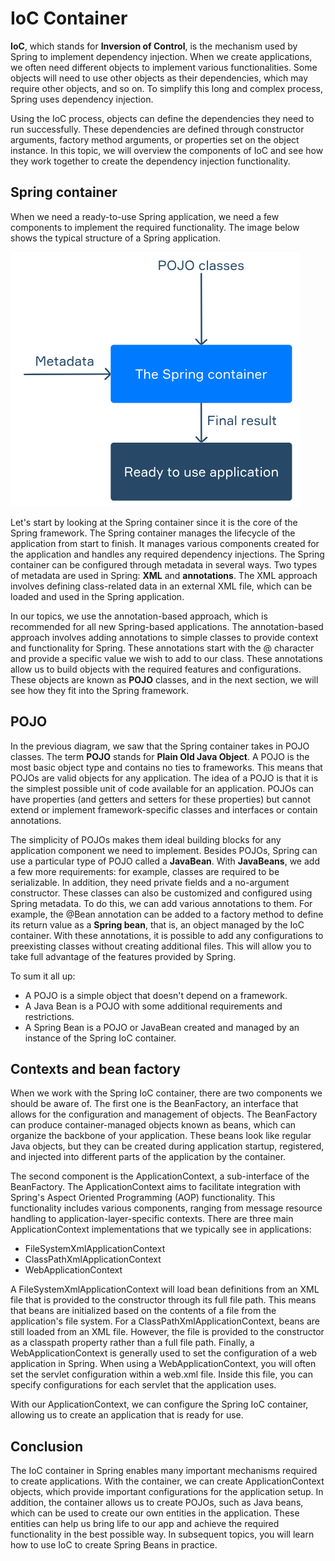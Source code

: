 # IoC Container

**IoC**, which stands for **Inversion of Control**, is the mechanism used by Spring to implement 
dependency injection. When we create applications, we often need different objects to implement
various functionalities. Some objects will need to use other objects as their dependencies, which
may require other objects, and so on. To simplify this long and complex process, Spring uses
dependency injection.

Using the IoC process, objects can define the dependencies they need to run successfully. These 
dependencies are defined through constructor arguments, factory method arguments, or properties
set on the object instance. In this topic, we will overview the components of IoC and see how
they work together to create the dependency injection functionality.

## Spring container
When we need a ready-to-use Spring application, we need a few components to implement the
required functionality. The image below shows the typical structure of a Spring application.

![img.png](img.png)

Let's start by looking at the Spring container since it is the core of the Spring framework.
The Spring container manages the lifecycle of the application from start to finish. It manages 
various components created for the application and handles any required dependency injections.
The Spring container can be configured through metadata in several ways. Two types of metadata
are used in Spring: **XML** and **annotations**. The XML approach involves defining class-related
data in an external XML file, which can be loaded and used in the Spring application.

In our topics, we use the annotation-based approach, which is recommended for all new
Spring-based applications. The annotation-based approach involves adding annotations to simple
classes to provide context and functionality for Spring. These annotations start with the 
@ character and provide a specific value we wish to add to our class. These annotations allow us
to build objects with the required features and configurations. These objects are known as **POJO**
classes, and in the next section, we will see how they fit into the Spring framework.

## POJO

In the previous diagram, we saw that the Spring container takes in POJO classes. The term **POJO**
stands for **Plain Old Java Object**. A POJO is the most basic object type and contains no ties
to frameworks. This means that POJOs are valid objects for any application. The idea of a POJO
is that it is the simplest possible unit of code available for an application. POJOs can have
properties (and getters and setters for these properties) but cannot extend or implement 
framework-specific classes and interfaces or contain annotations.

The simplicity of POJOs makes them ideal building blocks for any application component we need to
implement. Besides POJOs, Spring can use a particular type of POJO called a **JavaBean**. With
**JavaBeans**, we add a few more requirements: for example, classes are required to be serializable.
In addition, they need private fields and a no-argument constructor. These classes can also be
customized and configured using Spring metadata. To do this, we can add various annotations to
them. For example, the @Bean annotation can be added to a factory method to define its return
value as a **Spring bean**, that is, an object managed by the IoC container. With these
annotations, it is possible to add any configurations to preexisting classes without creating 
additional files. This will allow you to take full advantage of the features provided by Spring.

To sum it all up:
- A POJO is a simple object that doesn't depend on a framework.
- A Java Bean is a POJO with some additional requirements and restrictions.
- A Spring Bean is a POJO or JavaBean created and managed by an instance of the Spring IoC
container.

## Contexts and bean factory

When we work with the Spring IoC container, there are two components we should be aware of. The
first one is the BeanFactory, an interface that allows for the configuration and management of
objects. The BeanFactory can produce container-managed objects known as beans, which can organize
the backbone of your application. These beans look like regular Java objects, but they can be
created during application startup, registered, and injected into different parts of the 
application by the container.

The second component is the ApplicationContext, a sub-interface of the BeanFactory. The
ApplicationContext aims to facilitate integration with Spring's Aspect Oriented Programming (AOP)
functionality. This functionality includes various components, ranging from message resource 
handling to application-layer-specific contexts. There are three main ApplicationContext 
implementations that we typically see in applications:
- FileSystemXmlApplicationContext
- ClassPathXmlApplicationContext
- WebApplicationContext

A FileSystemXmlApplicationContext will load bean definitions from an XML file that is provided
to the constructor through its full file path. This means that beans are initialized based on
the contents of a file from the application's file system. For a ClassPathXmlApplicationContext,
beans are still loaded from an XML file. However, the file is provided to the constructor as a
classpath property rather than a full file path. Finally, a WebApplicationContext is generally 
used to set the configuration of a web application in Spring. When using a WebApplicationContext,
you will often set the servlet configuration within a web.xml file. Inside this file, you can
specify configurations for each servlet that the application uses.

With our ApplicationContext, we can configure the Spring IoC container, allowing us to create
an application that is ready for use.

## Conclusion
 
The IoC container in Spring enables many important mechanisms required to create applications.
With the container, we can create ApplicationContext objects, which provide important 
configurations for the application setup. In addition, the container allows us to create POJOs,
such as Java beans, which can be used to create our own entities in the application. These
entities can help us bring life to our app and achieve the required functionality in the best
possible way. In subsequent topics, you will learn how to use IoC to create Spring Beans in
practice.
